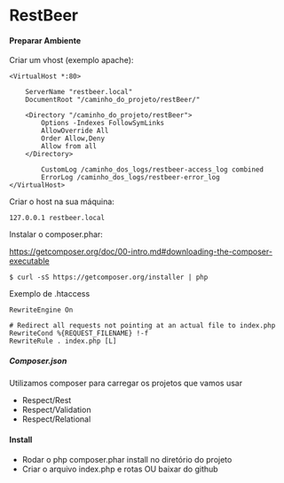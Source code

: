 # RestBeer


#### Preparar Ambiente

Criar um vhost (exemplo apache):

	<VirtualHost *:80>
	
    	ServerName "restbeer.local"
    	DocumentRoot "/caminho_do_projeto/restBeer/"
    
    	<Directory "/caminho_do_projeto/restBeer">
        	Options -Indexes FollowSymLinks
        	AllowOverride All
        	Order Allow,Deny
        	Allow from all
		</Directory>        
        
    		CustomLog /caminho_dos_logs/restbeer-access_log combined
    		ErrorLog /caminho_dos_logs/restbeer-error_log
	</VirtualHost>

Criar o host na sua máquina:

	127.0.0.1 restbeer.local

Instalar o composer.phar: 

<https://getcomposer.org/doc/00-intro.md#downloading-the-composer-executable>

	$ curl -sS https://getcomposer.org/installer | php


Exemplo de .htaccess

	RewriteEngine On

	# Redirect all requests not pointing at an actual file to index.php
	RewriteCond %{REQUEST_FILENAME} !-f
	RewriteRule . index.php [L] 


##### Composer.json

Utilizamos composer para carregar os projetos que vamos usar

* Respect/Rest
* Respect/Validation
* Respect/Relational

#### Install

* Rodar o php composer.phar install no diretório do projeto
* Criar o arquivo index.php e rotas OU baixar do github